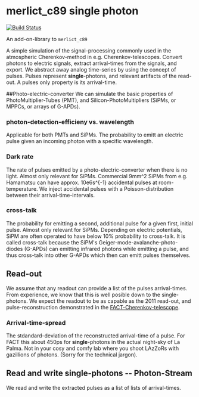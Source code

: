 merlict_c89 single photon
=========================
[![Build Status](https://travis-ci.org/cherenkov-plenoscope/merlict_development_kit.svg?branch=master)](https://travis-ci.org/cherenkov-plenoscope/merlict_c89)

An add-on-library to ```merlict_c89```

A simple simulation of the signal-processing commonly used in the atmospheric Cherenkov-method in e.g. Cherenkov-telescopes. Convert photons to electric signals, extract arrival-times from the signals, and export. We abstract away analog time-series by using the concept of pulses. Pulses represent __single__-photons, and relevant artifacts of the read-out. A pulses only property is its arrival-time.

##Photo-electric-converter
We can simulate the basic properties of PhotoMultiplier-Tubes (PMT), and Silicon-PhotoMultipliers (SiPMs, or MPPCs, or arrays of G-APDs).

### photon-detection-efficieny vs. wavelength
Applicable for both PMTs and SiPMs. The probability to emitt an electric pulse given an incoming photon with a specific wavelength.

### Dark rate
The rate of pulses emitted by a photo-electric-converter when there is no light.
Almost only relevant for SiPMs. Commercial 9mm^2 SiPMs from e.g. Hamamatsu can have approx. 10e6s^{-1} accidental pulses at room-temperature. We inject accidental pulses with a Poisson-distribution between their arrival-time-intervals.

### cross-talk
The probability for emitting a second, additional pulse for a given first, initial pulse. Almost only relevant for SiPMs. Depending on electric potentials, SiPM are often operated to have below 10% probability to cross-talk. It is called cross-talk because the SiPM's Geiger-mode-avalanche-photo-diodes (G-APDs) can emitting infrared photons while emitting a pulse, and thus cross-talk into other G-APDs which then can emitt pulses themselves.

## Read-out
We assume that any readout can provide a list of the pulses arrival-times. From experience, we know that this is well posible down to the single-photons. We expect the readout to be as capable as the 2011 read-out, and pulse-reconstruction demonstrated in the [FACT-Cherenkov-telescope](https://pos.sissa.it/301/801/pdf).

### Arrival-time-spread
The stdandard-deviation of the reconstructed arrival-time of a pulse. For FACT this about 450ps for __single__-photons in the actual night-sky of La Palma. Not in your cosy and comfy lab where you shoot LAzZoRs with gazillions of photons. (Sorry for the technical jargon).

## Read and write single-photons -- Photon-Stream
We read and write the extracted pulses as a list of lists of arrival-times.
